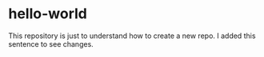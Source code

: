 # hello-world
This repository is just to understand how to create a new repo.
I added this sentence to see changes.

